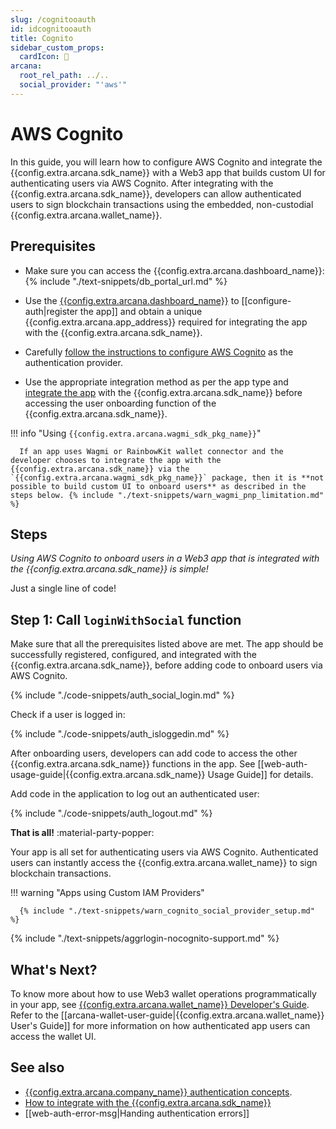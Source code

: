 ```yaml
---
slug: /cognitooauth
id: idcognitooauth
title: Cognito
sidebar_custom_props:
  cardIcon: 🤝
arcana:
  root_rel_path: ../..
  social_provider: "'aws'"
---
```


# AWS Cognito

In this guide, you will learn how to configure AWS Cognito and integrate the {{config.extra.arcana.sdk_name}} with a Web3 app that builds custom UI for authenticating users via AWS Cognito. After integrating with the {{config.extra.arcana.sdk_name}}, developers can allow authenticated users to sign blockchain transactions using the embedded, non-custodial {{config.extra.arcana.wallet_name}}.

## Prerequisites

* Make sure you can access the {{config.extra.arcana.dashboard_name}}: {% include "./text-snippets/db_portal_url.md" %}

* Use the [{{config.extra.arcana.dashboard_name}}]({{page.meta.arcana.root_rel_path}}/concepts/dashboard.md) to [[configure-auth|register the app]] and obtain a unique {{config.extra.arcana.app_address}} required for integrating the app with the {{config.extra.arcana.sdk_name}}.

* Carefully [follow the instructions to configure AWS Cognito]({{page.meta.arcana.root_rel_path}}/howto/config_idm/cognito_oauth.md) as the authentication provider.
  
* Use the appropriate integration method as per the app type and [integrate the app]({{page.meta.arcana.root_rel_path}}/howto/integrate_auth/index.md) with the {{config.extra.arcana.sdk_name}} before accessing the user onboarding function of the {{config.extra.arcana.sdk_name}}.

!!! info "Using `{{config.extra.arcana.wagmi_sdk_pkg_name}}`"

      If an app uses Wagmi or RainbowKit wallet connector and the developer chooses to integrate the app with the {{config.extra.arcana.sdk_name}} via the `{{config.extra.arcana.wagmi_sdk_pkg_name}}` package, then it is **not possible to build custom UI to onboard users** as described in the steps below. {% include "./text-snippets/warn_wagmi_pnp_limitation.md" %}
    
## Steps

*Using AWS Cognito to onboard users in a Web3 app that is integrated with the {{config.extra.arcana.sdk_name}} is simple!*

Just a single line of code!

## Step 1: Call `loginWithSocial` function

Make sure that all the prerequisites listed above are met. The app should be successfully registered, configured, and integrated with the {{config.extra.arcana.sdk_name}}, before adding code to onboard users via AWS Cognito.

{% include "./code-snippets/auth_social_login.md" %}

Check if a user is logged in:

{% include "./code-snippets/auth_isloggedin.md" %}

After onboarding users, developers can add code to access the other {{config.extra.arcana.sdk_name}} functions in the app. See [[web-auth-usage-guide|{{config.extra.arcana.sdk_name}} Usage Guide]] for details.

Add code in the application to log out an authenticated user:

{% include "./code-snippets/auth_logout.md" %}

**That is all!**  :material-party-popper:

Your app is all set for authenticating users via AWS Cognito. Authenticated users can instantly access the {{config.extra.arcana.wallet_name}} to sign blockchain transactions.

!!! warning "Apps using Custom IAM Providers"

      {% include "./text-snippets/warn_cognito_social_provider_setup.md" %}

{% include "./text-snippets/aggrlogin-nocognito-support.md" %}

## What's Next?

To know more about how to use Web3 wallet operations programmatically in your app, see [{{config.extra.arcana.wallet_name}} Developer's Guide]({{page.meta.arcana.root_rel_path}}/howto/arcana_wallet/index.md). Refer to the [[arcana-wallet-user-guide|{{config.extra.arcana.wallet_name}} User's Guide]] for more information on how authenticated app users can access the wallet UI.
## See also

* [{{config.extra.arcana.company_name}} authentication concepts]({{page.meta.arcana.root_rel_path}}/concepts/authtype/arcanaauth.md).
* [How to integrate with the {{config.extra.arcana.sdk_name}}]({{page.meta.arcana.root_rel_path}}/howto/integrate_auth/index.md)
* [[web-auth-error-msg|Handing authentication errors]]
